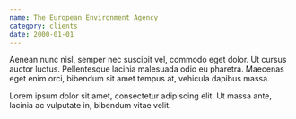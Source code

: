 ```yaml
---
name: The European Environment Agency
category: clients
date: 2000-01-01
---
```


Aenean nunc nisl, semper nec suscipit vel, commodo eget dolor. Ut cursus
auctor luctus. Pellentesque lacinia malesuada odio eu pharetra. Maecenas
eget enim orci, bibendum sit amet tempus at, vehicula dapibus massa.

Lorem ipsum dolor sit amet, consectetur adipiscing elit. Ut massa ante,
lacinia ac vulputate in, bibendum vitae velit.
